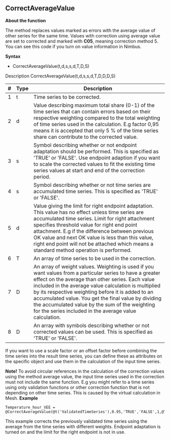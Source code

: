 ## CorrectAverageValue
**About the function**

The method replaces values marked as errors with the average value of other
series for the same time. Values with correction using average value are set to
corrected and marked with **C05**, meaning correction method 5. You can see this
code if you turn on value information in Nimbus.

**Syntax**

- CorrectAverageValue(t,d,s,s,d,T,D,S)

Description CorrectAverageValue(t,d,s,s,d,T,D,D,D,S)

| # | Type | Description |
|---|---|---|
| 1 | t | Time series to be corrected. |
| 2 | d | Value describing maximum total share (0-1) of the time series that can contain errors based on their respective weighting compared to the total weighting of time series used in the calculation. E.g factor 0,95 means it is accepted that only 5 % of the time series share can contribute to the corrected value. |
| 3 | s | Symbol describing whether or not endpoint adaptation should be performed. This is specified as 'TRUE' or 'FALSE'. Use endpoint adaption if you want to scale the corrected values to fit the existing time series values at start and end of the correction period. |
| 4 | s | Symbol describing whether or not time series are accumulated time series. This is specified as 'TRUE' or 'FALSE'. |
| 5 | d | Value giving the limit for right endpoint adaptation. This value has no effect unless time series are accumulated time series. Limit for right attachment specifies threshold value for right end point attachment. E.g if the difference between previous OK value and next OK value is less than this value, right end point will not be attached which means a standard method operation is performed. |
| 6 | T | An array of time series to be used in the correction. |
| 7 | D | An array of weight values. Weighting is used if you want values from a particular series to have a greater effect on the average than other series. Each value included in the average value calculation is multiplied by its respective weighting before it is added to an accumulated value. You get the final value by dividing the accumulated value by the sum of the weighting for the series included in the average value calculation. |
| 8 | D | An array with symbols describing whether or not corrected values can be used. This is specified as 'TRUE' or 'FALSE'. |

If you want to use a scale factor or an offset factor before combining the time
series into the result time series, you can define these as attributes on the
specific object and use them in the calculation of the input time series.

**Note!** To avoid circular references in the calculation of the correction
values using the method average value, the input time series used in the
correction must not include the same function. E.g you might refer to a time
series using only validation functions or other correction function that is not
depending on other time series. This is caused by the virtual calculation in
Mesh.
**Example**

```
Temperature_hour_VEE = @CorrectAverageValue(@t('ValidatedTimeSeries'),0.95,'TRUE','FALSE',1,@T('../NeighbourMetStations/Temperature_hour_avg'),@D('../NeighbourMetStations/Weight'),@S('../NeighbourMetStations/AcceptCorrected'))
```

This example corrects the previously validated time series using the average
from the time series with different weights. Endpoint adaptation is turned on
and the limit for the right endpoint is not in use.
